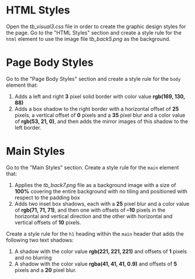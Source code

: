 # HTML Styles

Open the *tb_visual3.css* file in order to create the graphic design styles for the page. Go to the "HTML Styles" section and create a style rule for the `html` element to use the image file *tb_back5.png* as the background.

# Page Body Styles

Go to the "Page Body Styles" section and create a style rule for the `body` element that:
1. Adds a left and right **3** pixel solid border with color value **rgb(169, 130, 88)**
2. Adds a box shadow to the right border with a horizontal offset of **25** pixels, a vertical offset of **0** pixels and a **35** pixel blur and a color value of **rgb(53, 21, 0)**, and then adds the mirror images of this shadow to the left border. 

# Main Styles

Go to the "Main Styles" section. Create a style rule for the `main` element that:
1. Applies the *tb_back7.png* file as a background image with a size of **100%** covering the entire background with no tiling and positioned with respect to the padding box
2. Adds two inset box shadows, each with a **25** pixel blur and a color value of **rgb(71, 71, 71)**, and then one with offsets of **–10** pixels in the horizontal and vertical direction and the other with horizontal and vertical offsets of **10** pixels.

Create a style rule for the `h1` heading within the `main` header that adds the following two text shadows:
1. A shadow with the color value **rgb(221, 221, 221)** and offsets of **1** pixels and no blurring
2. A shadow with the color value **rgba(41, 41, 41, 0.9)** and offsets of **5** pixels and a **20** pixel blur.


 